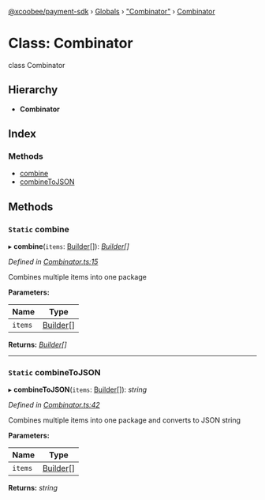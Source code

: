 [@xcoobee/payment-sdk](../README.md) › [Globals](../globals.md) › ["Combinator"](../modules/_combinator_.md) › [Combinator](_combinator_.combinator.md)

# Class: Combinator

class Combinator

## Hierarchy

* **Combinator**

## Index

### Methods

* [combine](_combinator_.combinator.md#static-combine)
* [combineToJSON](_combinator_.combinator.md#static-combinetojson)

## Methods

### `Static` combine

▸ **combine**(`items`: [Builder](_builder_.builder.md)[]): *[Builder](_builder_.builder.md)[]*

*Defined in [Combinator.ts:15](https://github.com/XcooBee/payment-sdk-js/blob/c035332/src/Combinator.ts#L15)*

Combines multiple items into one package

**Parameters:**

Name | Type |
------ | ------ |
`items` | [Builder](_builder_.builder.md)[] |

**Returns:** *[Builder](_builder_.builder.md)[]*

___

### `Static` combineToJSON

▸ **combineToJSON**(`items`: [Builder](_builder_.builder.md)[]): *string*

*Defined in [Combinator.ts:42](https://github.com/XcooBee/payment-sdk-js/blob/c035332/src/Combinator.ts#L42)*

Combines multiple items into one package and converts to JSON string

**Parameters:**

Name | Type |
------ | ------ |
`items` | [Builder](_builder_.builder.md)[] |

**Returns:** *string*
